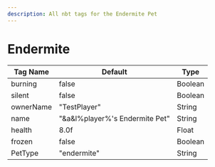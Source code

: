 ```yaml
---
description: All nbt tags for the Endermite Pet
---
```



# Endermite

| Tag Name     | Default                                                            | Type                                         |
| - | - | - |
| burning | false | Boolean |
| silent | false | Boolean |
| ownerName | "TestPlayer" | String |
| name | "&a&l%player%'s Endermite Pet" | String |
| health | 8.0f | Float |
| frozen | false | Boolean |
| PetType | "endermite" | String |
